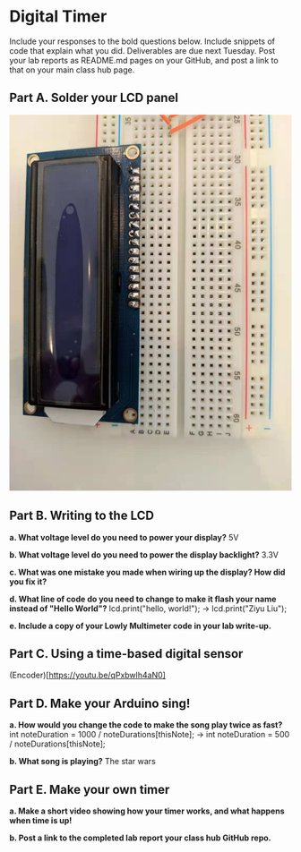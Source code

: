 # Digital Timer
 
Include your responses to the bold questions below. Include snippets of code that explain what you did. Deliverables are due next Tuesday. Post your lab reports as README.md pages on your GitHub, and post a link to that on your main class hub page.

## Part A. Solder your LCD panel

![LCD](https://github.com/dlydb/IDD-Fa19-Lab2/blob/master/lab2_parta.jpg)

## Part B. Writing to the LCD
 
**a. What voltage level do you need to power your display?**
5V

**b. What voltage level do you need to power the display backlight?**
3.3V
   
**c. What was one mistake you made when wiring up the display? How did you fix it?**

**d. What line of code do you need to change to make it flash your name instead of "Hello World"?**
lcd.print("hello, world!"); -> lcd.print("Ziyu Liu");
 
**e. Include a copy of your Lowly Multimeter code in your lab write-up.**


## Part C. Using a time-based digital sensor

(Encoder)[https://youtu.be/qPxbwlh4aN0]


## Part D. Make your Arduino sing!

**a. How would you change the code to make the song play twice as fast?**
int noteDuration = 1000 / noteDurations[thisNote]; -> int noteDuration = 500 / noteDurations[thisNote];
 
**b. What song is playing?**
The star wars


## Part E. Make your own timer

**a. Make a short video showing how your timer works, and what happens when time is up!**

**b. Post a link to the completed lab report your class hub GitHub repo.**
